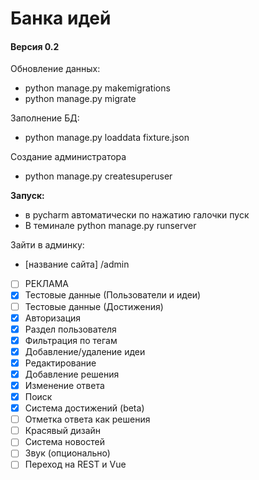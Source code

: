 # Банка идей
#### Версия 0.2

Обновление данных: 
* python manage.py makemigrations
* python manage.py migrate 

Заполнение БД:
* python manage.py loaddata fixture.json

Создание администратора
* python manage.py createsuperuser

**Запуск:**
* в pycharm автоматически по нажатию галочки пуск
* В теминале python manage.py runserver

Зайти в админку: 
* [название сайта] /admin


- [ ] РЕКЛАМА
- [x] Тестовые данные (Пользователи и идеи)
- [ ] Тестовые данные (Достижения)
- [x] Авторизация
- [x] Раздел пользователя
- [x] Фильтрация по тегам
- [x] Добавление/удаление идеи
- [x] Редактирование
- [x] Добавление решения
- [x] Изменение ответа
- [x] Поиск
- [x] Система достижений (beta)
- [ ] Отметка ответа как решения
- [ ] Красявый дизайн
- [ ] Система новостей
- [ ] Звук (опционально)
- [ ] Переход на REST и Vue